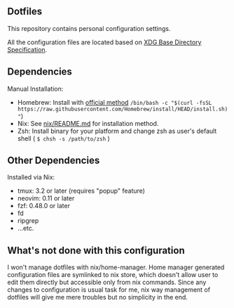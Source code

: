 ## Dotfiles

This repository contains personal configuration settings.

All the configuration files are located based on [XDG Base Directory Specification](https://specifications.freedesktop.org/basedir-spec/latest/).

## Dependencies

Manual Installation:

- Homebrew: Install with [official method](https://brew.sh) `/bin/bash -c "$(curl -fsSL https://raw.githubusercontent.com/Homebrew/install/HEAD/install.sh)"`)
- Nix: See [nix/README.md](nix/README.md) for installation method.
- Zsh: Install binary for your platform and change zsh as user's default shell ( `$ chsh -s /path/to/zsh` )

## Other Dependencies

Installed via Nix:

- tmux: 3.2 or later (requires "popup" feature)
- neovim: 0.11 or later
- fzf: 0.48.0 or later
- fd
- ripgrep
- ...etc.

## What's not done with this configuration

I won't manage dotfiles with nix/home-manager. Home manager generated configuration files are symlinked to nix store, which doesn't allow user to edit them directly but accessible only from nix commands. Since any changes to configuration is usual task for me, nix way management of dotfiles will give me mere troubles but no simplicity in the end.
